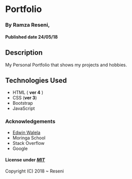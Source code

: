 # Portfolio

### By **Ramza Reseni**, 
#### Published date **24/05/18**


## Description

My Personal Portfolio that shows my projects and hobbies.


## Technologies Used
- HTML ( **ver 4** )
- CSS (**ver 3**)
- Bootstrap
- JavaScript


### Acknowledgements

- [Edwin Walela](https://github.com/EdwinWalela)
- Moringa School
- Stack Overflow
- Google



#### License under [***MIT***](https://github.com/ramza007/Portfolio/blob/master/LICENSE)

Copyright (C) 2018 ~ Reseni